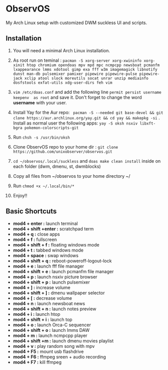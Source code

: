# ObservOS
My Arch Linux setup with customized DWM suckless UI and scripts.

## Installation

1. You will need a minimal Arch Linux installation.  

2. As root run on teminal : `pacman -S xorg-server xorg-xwininfo xorg-xinit htop chromium opendoas mpv mpd mpc ncmpcpp newsboat pcmanfm lxappearance lmms xdotool gimp exa fff w3m imagemagick libnotify dunst man-db pulsemixer pamixer pipewire pipewire-pulse pipewire-jack xclip atool slock moreutils socat unrar unzip mediainfo dosfstools exfat-utils xdg-user-dirs feh vim` 
3. `vim /etc/doas.conf` and add the following line `permit persist username keepenv  as root` and save it. Don't forget to change the word **username** with your user. 
4. Install Yay for the Aur repo: ` pacman -S --needed git base-devel && git clone https://aur.archlinux.org/yay.git && cd yay && makepkg -si`
. Install as normal user the following apps: `yay -S oksh nsxiv libxft-bgra pokemon-colorscripts-git`
5. Run `chsh -s /usr/bin/oksh`
6. Clone ObservOS repo to your home dir : `git clone https://github.com/unixobserver/observos.git`
7. `cd ~/observos/.local/suckless` and `doas make clean install`  inside on each folder (dwm, dmenu, st, dwmblocks)
8. Copy all files from ~/observos to your home directory ~/
9. Run `chmod +x ~/.local/bin/*`
10. Enjoy!!


## Basic Shortcuts

- **mod4 + enter        :** launch terminal
- **mod4 + shift +enter :** scratchpad term
- **mod4 + q            :** close apps 
- **mod4 + f            :** fullscreen
- **mod4 + shift + f    :** floating windows mode
- **mod4 + t            :** tabbed windows mode
- **mod4 + space        :** swap windows
- **mod4 + shift + q    :** reboot-poweroff-logout-lock 
- **mod4 + e            :** launch fff file manager
- **mod4 + shift + e    :** launch pcmanfm file manager
- **mod4 + p            :** launch nsxiv picture browser
- **mod4 + shift + p    :** launch pulsemixer
- **mod4 + ]            :** increase volume
- **mod4 + shift + ]    :** dmenu wallpaper selector
- **mod4 + [            :** decrease volume
- **mod4 + n            :** launch newsboat news
- **mod4 + shift + n    :** launch notes preview
- **mod4 + i            :** launch htop
- **mod4 + shift + i    :** launch top
- **mod4 + o            :** launch Orca-C sequencer
- **mod4 + shift + o    :** launch lmms DAW
- **mod4 + m            :** launch ncmpcpp player
- **mod4 + shift +m     :** launch dmenu movies playlist
- **mod4 + v            :** play random song with mpv 
- **mod4 + F5           :** mount usb flashdrive
- **mod4 + F6           :** ffmpeg sreen + audio recording
- **mod4 + F7           :** kill ffmpeg
